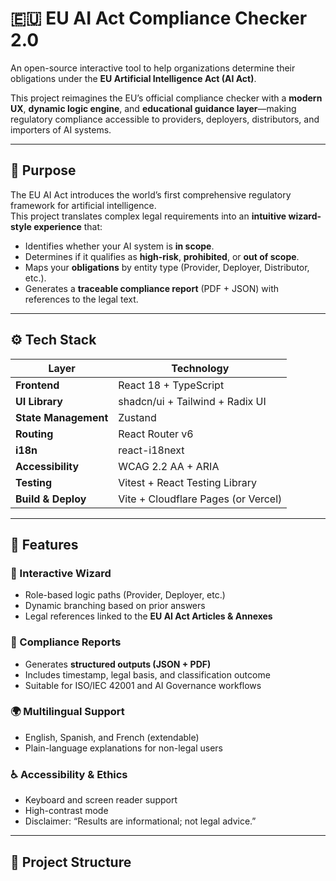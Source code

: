 # 🇪🇺 EU AI Act Compliance Checker 2.0

An open-source interactive tool to help organizations determine their obligations under the **EU Artificial Intelligence Act (AI Act)**.

This project reimagines the EU’s official compliance checker with a **modern UX**, **dynamic logic engine**, and **educational guidance layer**—making regulatory compliance accessible to providers, deployers, distributors, and importers of AI systems.

---

## 🧠 Purpose

The EU AI Act introduces the world’s first comprehensive regulatory framework for artificial intelligence.  
This project translates complex legal requirements into an **intuitive wizard-style experience** that:

- Identifies whether your AI system is **in scope**.
- Determines if it qualifies as **high-risk**, **prohibited**, or **out of scope**.
- Maps your **obligations** by entity type (Provider, Deployer, Distributor, etc.).
- Generates a **traceable compliance report** (PDF + JSON) with references to the legal text.

---

## ⚙️ Tech Stack

| Layer | Technology |
|-------|-------------|
| **Frontend** | React 18 + TypeScript |
| **UI Library** | shadcn/ui + Tailwind + Radix UI |
| **State Management** | Zustand |
| **Routing** | React Router v6 |
| **i18n** | react-i18next |
| **Accessibility** | WCAG 2.2 AA + ARIA |
| **Testing** | Vitest + React Testing Library |
| **Build & Deploy** | Vite + Cloudflare Pages (or Vercel) |

---

## 🧩 Features

### 🧭 Interactive Wizard
- Role-based logic paths (Provider, Deployer, etc.)
- Dynamic branching based on prior answers
- Legal references linked to the **EU AI Act Articles & Annexes**

### 🧾 Compliance Reports
- Generates **structured outputs (JSON + PDF)**
- Includes timestamp, legal basis, and classification outcome
- Suitable for ISO/IEC 42001 and AI Governance workflows

### 🌍 Multilingual Support
- English, Spanish, and French (extendable)
- Plain-language explanations for non-legal users

### ♿ Accessibility & Ethics
- Keyboard and screen reader support
- High-contrast mode
- Disclaimer: “Results are informational; not legal advice.”

---

## 📁 Project Structure
